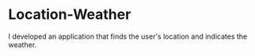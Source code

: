 # Location-Weather
I developed an application that finds the user's location and indicates the weather.
